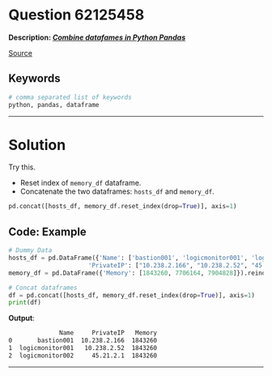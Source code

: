 # Question 62125458

**Description: [_Combine datafames in Python Pandas_][#Q]**

[Source][#Q]

[#Q]: https://stackoverflow.com/questions/62125458/combine-datafames-in-python-pandas

## Keywords

```bash
# comma separated list of keywords
python, pandas, dataframe
```

---

# Solution

Try this. 

- Reset index of `memory_df` dataframe.
- Concatenate the two dataframes: `hosts_df` and `memory_df`. 

```python
pd.concat([hosts_df, memory_df.reset_index(drop=True)], axis=1)
```

## Code: Example

```python
# Dummy Data
hosts_df = pd.DataFrame({'Name': ['bastion001', 'logicmonitor001', 'logicmonitor002'], 
                      'PrivateIP': ["10.238.2.166", "10.238.2.52", "45.21.2.1"]})
memory_df = pd.DataFrame({'Memory': [1843260, 7706164, 7904828]}).reindex(index=[0,0,0])

# Concat dataframes
df = pd.concat([hosts_df, memory_df.reset_index(drop=True)], axis=1)
print(df)
```

**Output**:  

```bash
              Name     PrivateIP   Memory
0       bastion001  10.238.2.166  1843260
1  logicmonitor001   10.238.2.52  1843260
2  logicmonitor002     45.21.2.1  1843260
```

---
